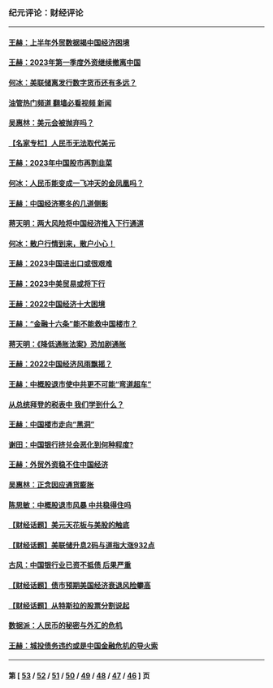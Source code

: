 ### 纪元评论：财经评论
---
#### [王赫：上半年外贸数据揭中国经济困境](../../pages/nsc1026/n14034198.md?07210330) 
#### [王赫：2023年第一季度外资继续撤离中国](../../pages/nsc1026/n13988870.md?07210330) 
#### [何冰：美联储离发行数字货币还有多远？](../../pages/nsc1026/n13986109.md?07210330) 
#### [油管热门频道 翻墙必看视频 新闻](ok?07210330)
#### [吴惠林：美元会被抛弃吗？](../../pages/nsc1026/n13984087.md?07210330) 
#### [【名家专栏】人民币无法取代美元](../../pages/nsc1026/n13974270.md?07210330) 
#### [王赫：2023年中国股市再割韭菜](../../pages/nsc1026/n13965334.md?07210330) 
#### [何冰：人民币能变成一飞冲天的金凤凰吗？](../../pages/nsc1026/n13964999.md?07210330) 
#### [王赫：中国经济寒冬的几道侧影](../../pages/nsc1026/n13932953.md?07210330) 
#### [蒋天明：两大风险将中国经济推入下行通道](../../pages/nsc1026/n13929820.md?07210330) 
#### [何冰：散户行情到来，散户小心！](../../pages/nsc1026/n13928308.md?07210330) 
#### [王赫：2023中国进出口或很艰难](../../pages/nsc1026/n13911515.md?07210330) 
#### [王赫：2023中美贸易或将下行](../../pages/nsc1026/n13899005.md?07210330) 
#### [王赫：2022中国经济十大困境](../../pages/nsc1026/n13883766.md?07210330) 
#### [王赫：“金融十六条”能不能救中国楼市？](../../pages/nsc1026/n13868431.md?07210330) 
#### [蒋天明：《降低通胀法案》恐加剧通胀](../../pages/nsc1026/n13806996.md?07210330) 
#### [王赫：2022中国经济风雨飘摇？](../../pages/nsc1026/n13803207.md?07210330) 
#### [王赫：中概股退市使中共更不可能“弯道超车”](../../pages/nsc1026/n13802858.md?07210330) 
#### [从总统拜登的税表中 我们学到什么？](../../pages/nsc1026/n13773081.md?07210330) 
#### [王赫：中国楼市走向“黑洞”](../../pages/nsc1026/n13770647.md?07210330) 
#### [谢田：中国银行挤兑会恶化到何种程度?](../../pages/nsc1026/n13766965.md?07210330) 
#### [王赫：外贸外资稳不住中国经济](../../pages/nsc1026/n13753933.md?07210330) 
#### [吴惠林：正念因应通货膨胀](../../pages/nsc1026/n13750350.md?07210330) 
#### [陈思敏：中概股退市风暴 中共稳得住吗](../../pages/nsc1026/n13738978.md?07210330) 
#### [【财经话题】美元天花板与美股的触底](../../pages/nsc1026/n13736495.md?07210330) 
#### [【财经话题】美联储升息2码与道指大涨932点](../../pages/nsc1026/n13727377.md?07210330) 
#### [古风：中国银行业已资不抵债 后果严重](../../pages/nsc1026/n13726111.md?07210330) 
#### [【财经话题】债市预期美国经济衰退风险攀高](../../pages/nsc1026/n13698043.md?07210330) 
#### [【财经话题】从特斯拉的股票分割说起](../../pages/nsc1026/n13679733.md?07210330) 
#### [数据派：人民币的秘密与外汇的危机](../../pages/nsc1026/n13667092.md?07210330) 
#### [王赫：城投债务违约或是中国金融危机的导火索](../../pages/nsc1026/n13665322.md?07210330) 

---
#### 第 [ [53](./53.md?07210330) / [52](./52.md?07210330) / [51](./51.md?07210330) / [50](./50.md?07210330) / [49](./49.md?07210330) / [48](./48.md?07210330) / [47](./47.md?07210330) / [46](./46.md?07210330) ] 页
